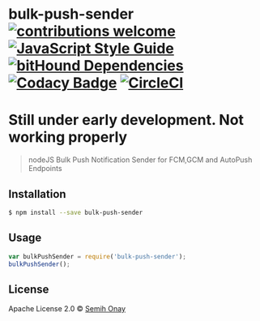 # bulk-push-sender [![contributions welcome](https://img.shields.io/badge/contributions-welcome-brightgreen.svg?style=flat)](https://github.com/Semyonic/bulk-push-sender/issues) [![JavaScript Style Guide](https://img.shields.io/badge/code_style-standard-brightgreen.svg)](https://standardjs.com) [![bitHound Dependencies](https://www.bithound.io/projects/badges/87a5ac80-e2b1-11e7-a444-61cd5ad5769d/dependencies.svg)](https://www.bithound.io/github/Semyonic/bulk-push-sender/master/dependencies/npm) [![Codacy Badge](https://api.codacy.com/project/badge/Grade/d5ef0ace428b45f398a2250873a9a382)](https://www.codacy.com?utm_source=github.com&amp;utm_medium=referral&amp;utm_content=Semyonic/bulk-push-sender&amp;utm_campaign=Badge_Grade) [![CircleCI](https://circleci.com/gh/Semyonic/bulk-push-sender.svg?style=svg&circle-token=7c6b2b367318e74ae8c539d17582dbc3e3daefc6)](https://circleci.com/gh/Semyonic/bulk-push-sender)

# Still under early development. Not working properly

> nodeJS Bulk Push Notification Sender for FCM,GCM and AutoPush Endpoints

## Installation

```sh
$ npm install --save bulk-push-sender
```

## Usage

```js
var bulkPushSender = require('bulk-push-sender');
bulkPushSender();
```

## License

Apache License 2.0 © [Semih Onay](https://semyonic.github.io)
